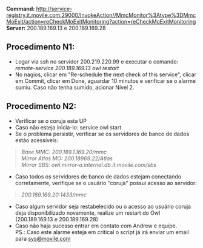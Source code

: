 **Command:** http://service-registry.it.movile.com:29000/InvokeAction//MmcMonitor%3Atype%3DMmcMoExit/action=reCheckMoExitMonitoring?action=reCheckMoExitMonitoring   
**Server:** 200.189.169.13 e 200.189.169.28   
   
Procedimento N1:
----------------
+ Logar via ssh no servidor 200.219.220.99 e executar o comando: *remote-service 200.189.169.13 owl restart*
+ No nagios, clicar em "Re-schedule the next check of this service", clicar em Commit, clicar em Done, aguardar 10 minutos e verificar se o alarme sumiu. Caso não tenha sumido, acionar Nível 2.

Procedimento N2:
----------------
+ Verificar se o coruja esta UP
+ Caso não esteja inicia-lo: 
service owl start
+ Se o problema persistir, verificar se os servidores de banco de dados estão acessíveis:  
> *Base MMC: 200.189.1.169.20/mmc*  
> *Mirror Atlas MO: 200.18969.22/Atlas*  
> *Mirror SBS: owl.mirror-a.internal.db.it.movile.com/sbs*  
+ Caso todos os servidores de banco de dados estejam conectando corretamente, verifique se o usuário "coruja" possuí acesso ao servidor:  
> *200.189.169.20:1433/mmc*
+ Caso algum servidor seja restabelecido ou o acesso ao usuário coruja deja disponibilizado novamente, realize um restart do Owl (200.189.169.13  e 200.189.169.28)
+ Caso não haja sucesso entrar em contato com Andrew e equipe.  
PS.: Caso este alarme esteja em critical o script já irá enviar um email para sys@movile.com
